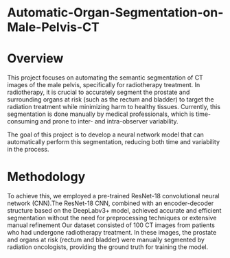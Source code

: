 # Automatic-Organ-Segmentation-on-Male-Pelvis-CT

# Overview
This project focuses on automating the semantic segmentation of CT images of the male pelvis, specifically for radiotherapy treatment. In radiotherapy, it is crucial to accurately segment the prostate and surrounding organs at risk (such as the rectum and bladder) to target the radiation treatment while minimizing harm to healthy tissues. Currently, this segmentation is done manually by medical professionals, which is time-consuming and prone to inter- and intra-observer variability.

The goal of this project is to develop a neural network model that can automatically perform this segmentation, reducing both time and variability in the process.

# Methodology
To achieve this, we employed a pre-trained ResNet-18 convolutional neural network (CNN).The ResNet-18 CNN, combined with an encoder-decoder structure based on the DeepLabv3+ model, achieved accurate and efficient segmentation without the need for preprocessing techniques or extensive manual refinement Our dataset consisted of 100 CT images from patients who had undergone radiotherapy treatment. In these images, the prostate and organs at risk (rectum and bladder) were manually segmented by radiation oncologists, providing the ground truth for training the model. 







